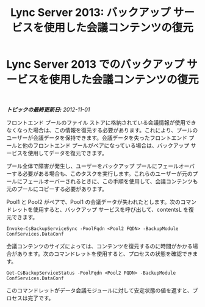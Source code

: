 ﻿---
title: 'Lync Server 2013: バックアップ サービスを使用した会議コンテンツの復元'
TOCTitle: バックアップ サービスを使用した会議コンテンツの復元
ms:assetid: 3e0f18ec-7319-4c07-a59b-2938e7787bc9
ms:mtpsurl: https://technet.microsoft.com/ja-jp/library/JJ688030(v=OCS.15)
ms:contentKeyID: 49886926
ms.date: 05/19/2016
mtps_version: v=OCS.15
ms.translationtype: HT
---

# Lync Server 2013 でのバックアップ サービスを使用した会議コンテンツの復元

 

_**トピックの最終更新日:** 2012-11-01_

フロントエンド プールのファイル ストアに格納されている会議情報が使用できなくなった場合は、この情報を復元する必要があります。これにより、プールのユーザーが会議データを保持できます。会議データを失ったフロントエンド プールと他のフロントエンド プールがペアになっている場合は、バックアップ サービスを使用してデータを復元できます。

プール全体で障害が発生し、ユーザーをバックアップ プールにフェールオーバーする必要がある場合も、このタスクを実行します。これらのユーザーが元のプールにフェールオーバーされるときに、この手順を使用して、会議コンテンツも元のプールにコピーする必要があります。

Pool1 と Pool2 がペアで、Pool1 の会議データが失われたとします。次のコマンドレットを使用すると、バックアップ サービスを呼び出して、contentsL を復元できます。

    Invoke-CsBackupServiceSync -PoolFqdn <Pool2 FQDN> -BackupModule ConfServices.DataConf

会議コンテンツのサイズによっては、コンテンツを復元するのに時間がかかる場合があります。次のコマンドレットを使用すると、プロセスの状態を確認できます。

    Get-CsBackupServiceStatus -PoolFqdn <Pool2 FQDN> -BackupModule ConfServices.DataConf

このコマンドレットがデータ会議モジュールに対して安定状態の値を返すと、プロセスは完了です。

